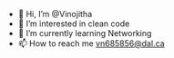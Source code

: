 - 👋 Hi, I’m @Vinojitha
- 👀 I’m interested in clean code
- 🌱 I’m currently learning Networking
- 📫 How to reach me vn685856@dal.ca

<!---
Vinojitha/Vinojitha is a ✨ special ✨ repository because its `README.md` (this file) appears on your GitHub profile.
You can click the Preview link to take a look at your changes.
--->
